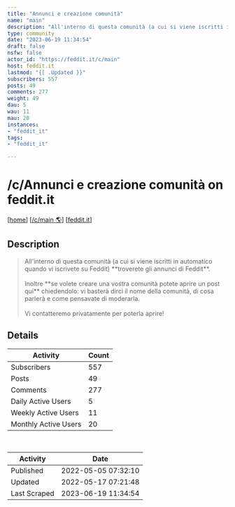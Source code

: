 ```yaml
---
title: "Annunci e creazione comunità" 
name: "main"
description: "All'interno di questa comunità (a cui si viene iscritti in automatico quando vi iscrivete su Feddit) **troverete gli annunci di Feddit**.Inoltre **se volete creare una vostra comunità potete aprire un post qui** chiedendolo: vi basterà dirci il nome della comunità, di cosa parlerà e come pensavate di moderarla.Vi contatteremo privatamente per poterla aprire!"
type: community
date: "2023-06-19 11:34:54"
draft: false
nsfw: false
actor_id: "https://feddit.it/c/main"
host: feddit.it
lastmod: "{[ .Updated }}"
subscribers: 557
posts: 49
comments: 277
weight: 49
dau: 5
wau: 11
mau: 20
instances:
- "feddit_it"
tags: 
- "feddit_it"

---
```


# /c/Annunci e creazione comunità on feddit.it

[[home](/)]
[[/c/main 🌎](https://feddit.it/c/main)]
[[feddit.it](/instances/feddit_it)]


## Description 

<blockquote class="description">
All'interno di questa comunità (a cui si viene iscritti in automatico quando vi iscrivete su Feddit) **troverete gli annunci di Feddit**.<br><br>Inoltre **se volete creare una vostra comunità potete aprire un post qui** chiedendolo: vi basterà dirci il nome della comunità, di cosa parlerà e come pensavate di moderarla.<br><br>Vi contatteremo privatamente per poterla aprire!
</blockquote>


## Details

| Activity | Count  |
|----------------------|---|
| Subscribers          | 557 |
| Posts                | 49  |
| Comments             | 277  |
| Daily Active Users   | 5  |
| Weekly Active Users  | 11  |
| Monthly Active Users | 20  |

<br>

| Activity | Date |
|----------------------|---|
| Published            | 2022-05-05 07:32:10 |
| Updated              | 2022-05-17 07:21:48 |
| Last Scraped         | 2023-06-19 11:34:54 |

